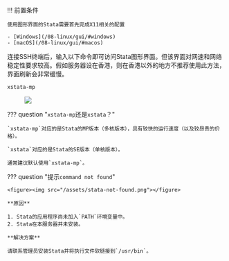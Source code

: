!!! 前置条件

	使用图形界面的Stata需要首先完成X11相关的配置
	
	- [Windows](/08-linux/gui/#windows)
	- [macOS](/08-linux/gui/#macos)

连接SSH终端后，输入以下命令即可访问Stata图形界面。但该界面对网速和网络稳定性要求较高。假如服务器设在香港，则在香港以外的地方不推荐使用此方法，界面刷新会非常缓慢。

```bash
xstata-mp
```

<figure><img src="/assets/stata-gui.png"></figure>

??? question "`xstata-mp`还是`xstata`？"

	`xstata-mp`对应的是Stata的MP版本（多核版本），具有较快的运行速度（以及较昂贵的价格）。
	
	`xstata`对应的是Stata的SE版本（单核版本）。
	
	通常建议默认使用`xstata-mp`。
	
??? question "提示`command not found`"

	<figure><img src="/assets/stata-not-found.png"></figure>
	
	**原因**
	
	1. Stata的应用程序尚未加入`PATH`环境变量中。
	2. Stata在本服务器并未安装。
	
	**解决方案**
	
	请联系管理员安装Stata并将执行文件软链接到`/usr/bin`。